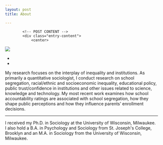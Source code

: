 ```yaml
---
layout: post
title: About

---
```

            <!-- POST CONTENT -->
            <div class="entry-content">
                <center>
<img src="/circulat.png">
</center>

<p>
<center>
    <ul class="navigation-bar">
       <li><a href="https://www.github.com/maminer"><i class='fa fa-github-alt'></i></a></li>  
       <li><a href="https://www.linkedin.com/in/minerm"><i class='fa fa-linkedin'></i></a></li>       
    </ul>
</center>
</p>

<p>
My research focuses on the interplay of inequality and institutions. As primarily a quantitative sociologist, I conduct research on school segregation, racial/ethnic and socioeconomic inequality, educational policy, public trust/confidence in institutions and other issues related to science, knowledge and technology. My most recent work examines how school accountability ratings are associated with school segregation, how they shape public perceptions and how they influence parents’ enrollment decisions. 
</p>

<hr>

<p>
I received my Ph.D. in Sociology at the University of Wisconsin, Milwaukee. I also hold a B.A. in Psychology and Sociology from St. Joseph's College, Brooklyn and an M.A. in Sociology from the University of Wisconsin, Milwaukee.
</p>

